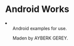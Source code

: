 <h1>Android Works</h1>
<li>
  <ul>Android examples for use.</ul>
  <ul>Maden by AYBERK GEREY.</ul>
</li>
